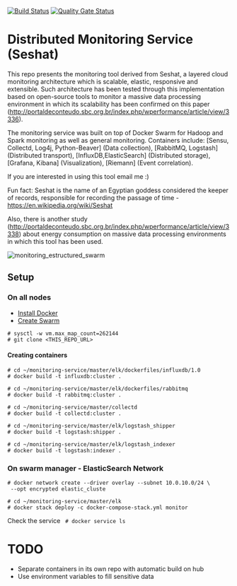 [![Build Status](https://travis-ci.com/viniiciusconceicao/monitoring-service.svg?branch=clustering)](https://travis-ci.com/viniiciusconceicao/monitoring-service)
[![Quality Gate Status](https://sonarcloud.io/api/project_badges/measure?project=viniiciusconceicao_monitoring-service&metric=alert_status)](https://sonarcloud.io/dashboard?id=viniiciusconceicao_monitoring-service)

# Distributed Monitoring Service (Seshat)
This repo presents the monitoring tool derived from Seshat, a layered cloud monitoring architecture which is scalable, elastic, responsive and extensible. Such architecture has been tested through this implementation based on open-source tools to monitor a massive data processing environment in which its scalability has been confirmed on this paper (http://portaldeconteudo.sbc.org.br/index.php/wperformance/article/view/3336).

The monitoring service was built on top of Docker Swarm for Hadoop and Spark monitoring as well as general monitoring. Containers include: [Sensu, Collectd, Log4j, Python-Beaver] (Data collection), [RabbitMQ, Logstash] (Distributed transport), [InfluxDB,ElasticSearch] (Distributed storage), [Grafana, Kibana] (Visualization), [Riemann] (Event correlation).

If you are interested in using this tool email me :)

Fun fact: Seshat is the name of an Egyptian goddess considered the keeper of records, responsible for recording the passage of time - https://en.wikipedia.org/wiki/Seshat

Also, there is another study (http://portaldeconteudo.sbc.org.br/index.php/wperformance/article/view/3338) about energy consumption on massive data processing environments in which this tool has been used.

![monitoring_estructured_swarm](https://user-images.githubusercontent.com/5986103/28787647-ad22d140-75e2-11e7-9fc1-4029854336e9.png)

## Setup
### On all nodes
* [Install Docker](https://docs.docker.com/engine/installation/)
* [Create Swarm](https://docs.docker.com/engine/swarm/swarm-tutorial/create-swarm/)


```
# sysctl -w vm.max_map_count=262144
# git clone <THIS_REPO_URL>
```

#### Creating containers
```
# cd ~/monitoring-service/master/elk/dockerfiles/influxdb/1.0
# docker build -t influxdb:cluster .

# cd ~/monitoring-service/master/elk/dockerfiles/rabbitmq
# docker build -t rabbitmq:cluster .

# cd ~/monitoring-service/master/collectd
# docker build -t collectd:cluster .

# cd ~/monitoring-service/master/elk/logstash_shipper
# docker build -t logstash:shipper .

# cd ~/monitoring-service/master/elk/logstash_indexer
# docker build -t logstash:indexer .

```

### On swarm manager - ElasticSearch Network
```
# docker network create --driver overlay --subnet 10.0.10.0/24 \
 --opt encrypted elastic_cluste

# cd ~/monitoring-service/master/elk
# docker stack deploy -c docker-compose-stack.yml monitor
```

Check the service
` # docker service ls`

# TODO
* Separate containers in its own repo with automatic build on hub
* Use environment variables to fill sensitive data

